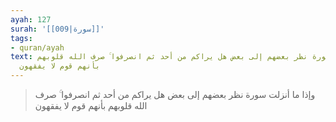 ```yaml
---
ayah: 127
surah: '[[009|سورة]]'
tags:
- quran/ayah
text: وإذا ما أنزلت سورة نظر بعضهم إلى بعض هل يراكم من أحد ثم انصرفوا ۚ صرف الله قلوبهم
  بأنهم قوم لا يفقهون
---
```

> وإذا ما أنزلت سورة نظر بعضهم إلى بعض هل يراكم من أحد ثم انصرفوا ۚ صرف الله قلوبهم بأنهم قوم لا يفقهون
